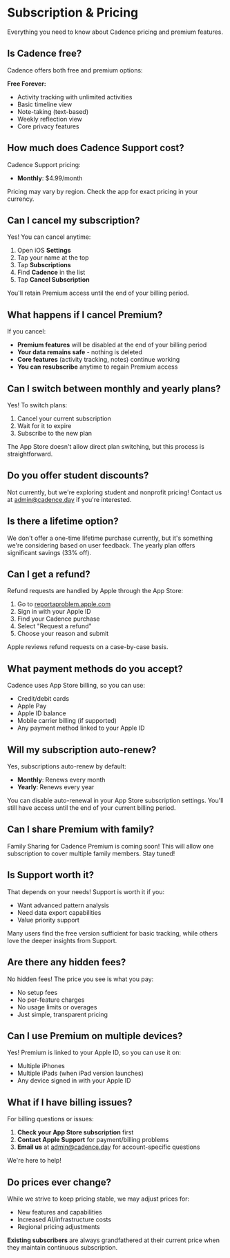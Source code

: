 # Subscription & Pricing

Everything you need to know about Cadence pricing and premium features.

## Is Cadence free?

Cadence offers both free and premium options:

**Free Forever:**
- Activity tracking with unlimited activities
- Basic timeline view
- Note-taking (text-based)
- Weekly reflection view
- Core privacy features

## How much does Cadence Support cost?

Cadence Support pricing:

- **Monthly**: $4.99/month

Pricing may vary by region. Check the app for exact pricing in your currency.

## Can I cancel my subscription?

Yes! You can cancel anytime:

1. Open iOS **Settings**
2. Tap your name at the top
3. Tap **Subscriptions**
4. Find **Cadence** in the list
5. Tap **Cancel Subscription**

You'll retain Premium access until the end of your billing period.

## What happens if I cancel Premium?

If you cancel:

- **Premium features** will be disabled at the end of your billing period
- **Your data remains safe** - nothing is deleted
- **Core features** (activity tracking, notes) continue working
- **You can resubscribe** anytime to regain Premium access

## Can I switch between monthly and yearly plans?

Yes! To switch plans:

1. Cancel your current subscription
2. Wait for it to expire
3. Subscribe to the new plan

The App Store doesn't allow direct plan switching, but this process is straightforward.

## Do you offer student discounts?

Not currently, but we're exploring student and nonprofit pricing! Contact us at admin@cadence.day if you're interested.

## Is there a lifetime option?

We don't offer a one-time lifetime purchase currently, but it's something we're considering based on user feedback. The yearly plan offers significant savings (33% off).

## Can I get a refund?

Refund requests are handled by Apple through the App Store:

1. Go to [reportaproblem.apple.com](https://reportaproblem.apple.com)
2. Sign in with your Apple ID
3. Find your Cadence purchase
4. Select "Request a refund"
5. Choose your reason and submit

Apple reviews refund requests on a case-by-case basis.

## What payment methods do you accept?

Cadence uses App Store billing, so you can use:

- Credit/debit cards
- Apple Pay
- Apple ID balance
- Mobile carrier billing (if supported)
- Any payment method linked to your Apple ID

## Will my subscription auto-renew?

Yes, subscriptions auto-renew by default:

- **Monthly**: Renews every month
- **Yearly**: Renews every year

You can disable auto-renewal in your App Store subscription settings. You'll still have access until the end of your current billing period.

## Can I share Premium with family?

Family Sharing for Cadence Premium is coming soon! This will allow one subscription to cover multiple family members. Stay tuned!

## Is Support worth it?

That depends on your needs! Support is worth it if you:

- Want advanced pattern analysis
- Need data export capabilities
- Value priority support

Many users find the free version sufficient for basic tracking, while others love the deeper insights from Support.

## Are there any hidden fees?

No hidden fees! The price you see is what you pay:

- No setup fees
- No per-feature charges
- No usage limits or overages
- Just simple, transparent pricing

## Can I use Premium on multiple devices?

Yes! Premium is linked to your Apple ID, so you can use it on:

- Multiple iPhones
- Multiple iPads (when iPad version launches)
- Any device signed in with your Apple ID

## What if I have billing issues?

For billing questions or issues:

1. **Check your App Store subscription** first
2. **Contact Apple Support** for payment/billing problems
3. **Email us** at admin@cadence.day for account-specific questions

We're here to help!

## Do prices ever change?

While we strive to keep pricing stable, we may adjust prices for:

- New features and capabilities
- Increased AI/infrastructure costs
- Regional pricing adjustments

**Existing subscribers** are always grandfathered at their current price when they maintain continuous subscription.

